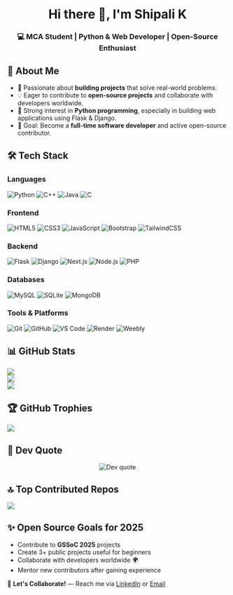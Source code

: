 <h1 align="center">Hi there 👋, I'm Shipali K</h1>
<h3 align="center">💻 MCA Student | Python & Web Developer | Open-Source Enthusiast</h3>


## 🚀 About Me  
- 🌟 Passionate about **building projects** that solve real-world problems.  
- 💡 Eager to contribute to **open-source projects** and collaborate with developers worldwide.  
- 🐍 Strong interest in **Python programming**, especially in building web applications using Flask & Django.   
- 🎯 Goal: Become a **full-time software developer** and active open-source contributor.
  

## 🛠 Tech Stack  

### Languages  
![Python](https://img.shields.io/badge/python-3670A0?logo=python&logoColor=ffdd54) ![C++](https://img.shields.io/badge/c++-%2300599C.svg?logo=c%2B%2B&logoColor=white) ![Java](https://img.shields.io/badge/java-%23ED8B00.svg?logo=openjdk&logoColor=white) ![C](https://img.shields.io/badge/c-%2300599C.svg?logo=c&logoColor=white)  

### Frontend  
![HTML5](https://img.shields.io/badge/html5-%23E34F26.svg?logo=html5&logoColor=white) ![CSS3](https://img.shields.io/badge/css3-%231572B6.svg?logo=css3&logoColor=white) ![JavaScript](https://img.shields.io/badge/javascript-%23323330.svg?logo=javascript&logoColor=%23F7DF1E) ![Bootstrap](https://img.shields.io/badge/bootstrap-%23563D7C.svg?logo=bootstrap&logoColor=white) ![TailwindCSS](https://img.shields.io/badge/tailwindcss-%2338B2AC.svg?logo=tailwind-css&logoColor=white)  

### Backend  
![Flask](https://img.shields.io/badge/flask-%23000.svg?logo=flask&logoColor=white) ![Django](https://img.shields.io/badge/django-%23092E20.svg?logo=django&logoColor=white) ![Next.js](https://img.shields.io/badge/next.js-black?logo=next.js&logoColor=white) ![Node.js](https://img.shields.io/badge/node.js-6DA55F?logo=node.js&logoColor=white) ![PHP](https://img.shields.io/badge/php-%23777BB4.svg?logo=php&logoColor=white)  

### Databases  
![MySQL](https://img.shields.io/badge/mysql-%2300f.svg?logo=mysql&logoColor=white) ![SQLite](https://img.shields.io/badge/sqlite-%2307405e.svg?logo=sqlite&logoColor=white) ![MongoDB](https://img.shields.io/badge/MongoDB-%234ea94b.svg?logo=mongodb&logoColor=white)  

### Tools & Platforms  
![Git](https://img.shields.io/badge/git-%23F05033.svg?logo=git&logoColor=white) ![GitHub](https://img.shields.io/badge/github-%23181717.svg?logo=github&logoColor=white) ![VS Code](https://img.shields.io/badge/VS%20Code-0078d7.svg?logo=visual-studio-code&logoColor=white) ![Render](https://img.shields.io/badge/render-%2300C7B7.svg?logo=render&logoColor=white) ![Weebly](https://img.shields.io/badge/Weebly-%2300AACC.svg?logo=weebly&logoColor=white)  


## 📊 GitHub Stats  
![](https://github-readme-stats.vercel.app/api?username=shipali-k-account&theme=radical&hide_border=false&include_all_commits=false&count_private=true)  
![](https://github-readme-streak-stats.herokuapp.com/?user=shipali-k-account&theme=radical&hide_border=false)  
![](https://github-readme-stats.vercel.app/api/top-langs/?username=shipali-k-account&theme=radical&hide_border=false&layout=compact)

## 🏆 GitHub Trophies  
![](https://github-profile-trophy.vercel.app/?username=shipali-k-account&theme=radical&no-frame=false&no-bg=true&margin-w=4)


## 💬 Dev Quote  

<p align="center">
  <img src="https://quotes-github-readme.vercel.app/api?type=horizontal&theme=radical&quote=First,%20solve%20the%20problem.%20Then,%20write%20the%20code.&author=John%20Johnson" alt="Dev quote"/>
</p>

## 🔝 Top Contributed Repos  
![](https://github-contributor-stats.vercel.app/api?username=shipali-k-account&limit=5&theme=radical&combine_all_yearly_contributions=true)



## ✨ Open Source Goals for 2025  
- Contribute to **GSSoC 2025** projects  
- Create 3+ public projects useful for beginners  
- Collaborate with developers worldwide 🌍  
- Mentor new contributors after gaining experience  



💌 **Let's Collaborate!** — Reach me via [LinkedIn](https://www.linkedin.com/in/shipali-k-a38b42291/) or [Email](mailto:preethikotyan17@gmail.com)

